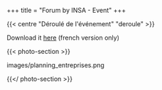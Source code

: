 +++
title = "Forum by INSA - Event"
+++

{{< centre "Déroulé de l'événement" "deroule" >}}

Download it [here](https://drive.google.com/file/d/1GCnPScfsOKKbcAKk_FpbK0nypGpVKsw0/view?usp=drive_link) (french version only)

{{< photo-section >}}

images/planning_entreprises.png

{{</ photo-section >}}


